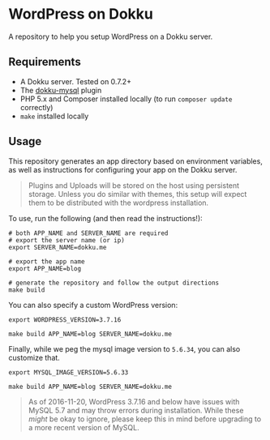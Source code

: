 # WordPress on Dokku

A repository to help you setup WordPress on a Dokku server.

## Requirements

- A Dokku server. Tested on 0.7.2+
- The [dokku-mysql](https://github.com/dokku/dokku-mysql) plugin
- PHP 5.x and Composer installed locally (to run `composer update` correctly)
- `make` installed locally

## Usage

This repository generates an app directory based on environment variables, as well as instructions for configuring your app on the Dokku server.

> Plugins and Uploads will be stored on the host using persistent storage. Unless you do similar with themes, this setup will expect them to be distributed with the wordpress installation.

To use, run the following (and then read the instructions!):

```shell
# both APP_NAME and SERVER_NAME are required
# export the server name (or ip)
export SERVER_NAME=dokku.me

# export the app name
export APP_NAME=blog

# generate the repository and follow the output directions
make build
```

You can also specify a custom WordPress version:

```shell
export WORDPRESS_VERSION=3.7.16

make build APP_NAME=blog SERVER_NAME=dokku.me
```

Finally, while we peg the mysql image version to `5.6.34`, you can also customize that.

```shell
export MYSQL_IMAGE_VERSION=5.6.33

make build APP_NAME=blog SERVER_NAME=dokku.me
```

> As of 2016-11-20, WordPress 3.7.16 and below have issues with MySQL 5.7 and may throw errors during installation. While these *might* be okay to ignore, please keep this in mind before upgrading to a more recent version of MySQL.
